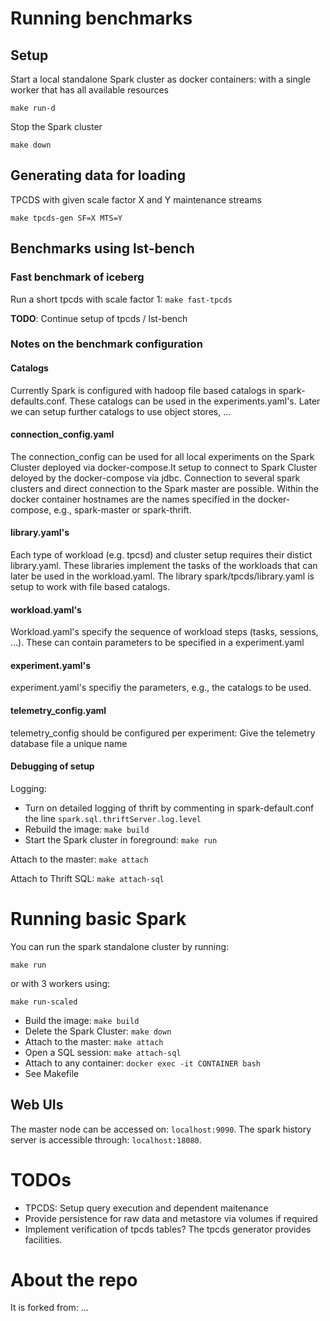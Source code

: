 # Running benchmarks

## Setup
Start a local standalone Spark cluster as docker containers:
with a single worker that has all available resources
```shell
make run-d
```

Stop the Spark cluster
```shell
make down
```

## Generating data for loading

TPCDS with given scale factor X and Y maintenance streams
```shell
make tpcds-gen SF=X MTS=Y
```

## Benchmarks using lst-bench

### Fast benchmark of iceberg

Run a short tpcds with scale factor 1: `make fast-tpcds`

__TODO__: Continue setup of tpcds / lst-bench

### Notes on the benchmark configuration

#### Catalogs
Currently Spark is configured with hadoop file based catalogs in spark-defaults.conf.
These catalogs can be used in the experiments.yaml's. Later we can setup further catalogs to use object stores, ...

#### connection_config.yaml
The connection_config can be used for all local experiments on the Spark Cluster deployed via docker-compose.It setup to connect to Spark Cluster deloyed by the docker-compose via jdbc.
Connection to several spark clusters and direct connection to the Spark master are possible. Within the docker container hostnames are the names specified in the docker-compose, e.g., spark-master or spark-thrift.

#### library.yaml's

Each type of workload (e.g. tpcsd) and cluster setup requires their distict library.yaml.
These libraries implement the tasks of the workloads that can later be used in the workload.yaml.
The library spark/tpcds/library.yaml is setup to work with file based catalogs.

#### workload.yaml's

Workload.yaml's specify the sequence of workload steps (tasks, sessions, ...).
These can contain parameters to be specified in a experiment.yaml

#### experiment.yaml's

experiment.yaml's specifiy the parameters, e.g., the catalogs to be used.

#### telemetry_config.yaml
 telemetry_config should be configured per experiment: Give the telemetry database file a unique name

#### Debugging of setup

Logging:
- Turn on detailed logging of thrift by commenting in spark-default.conf the line `spark.sql.thriftServer.log.level`
- Rebuild the image: `make build`
- Start the Spark cluster in foreground: `make run`

Attach to the master: `make attach`

Attach to Thrift SQL: `make attach-sql`

# Running basic Spark
You can run the spark standalone cluster by running:
```shell
make run
```
or with 3 workers using:
```shell
make run-scaled
```

- Build the image: `make build`
- Delete the Spark Cluster: `make down`
- Attach to the master: `make attach`
- Open a SQL session: `make attach-sql`
- Attach to any container: `docker exec -it CONTAINER bash`
- See Makefile

## Web UIs
The master node can be accessed on:
`localhost:9090`. 
The spark history server is accessible through:
`localhost:18080`.

# TODOs

- TPCDS: Setup query execution and dependent maitenance
- Provide persistence for raw data and metastore via volumes if required
- Implement verification of tpcds tables? The tpcds generator provides facilities.

# About the repo

It is forked from: ...